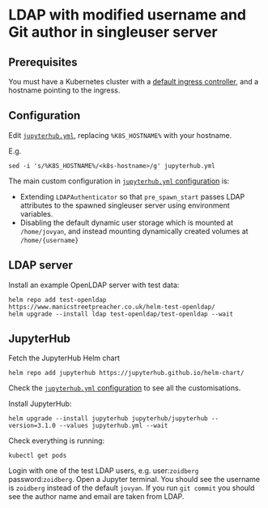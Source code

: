 # LDAP with modified username and Git author in singleuser server

## Prerequisites

You must have a Kubernetes cluster with a [default ingress controller](https://kubernetes.io/docs/concepts/services-networking/ingress/), and a hostname pointing to the ingress.

## Configuration

Edit [`jupyterhub.yml`](./jupyterhub.yml), replacing `%K8S_HOSTNAME%` with your hostname.

E.g.

```
sed -i 's/%K8S_HOSTNAME%/<k8s-hostname>/g' jupyterhub.yml
```

The main custom configuration in [`jupyterhub.yml` configuration](./jupyterhub.yml) is:

- Extending `LDAPAuthenticator` so that `pre_spawn_start` passes LDAP attributes to the spawned singleuser server using environment variables.
- Disabling the default dynamic user storage which is mounted at `/home/jovyan`, and instead mounting dynamically created volumes at `/home/{username}`

## LDAP server

Install an example OpenLDAP server with test data:

```
helm repo add test-openldap https://www.manicstreetpreacher.co.uk/helm-test-openldap/
helm upgrade --install ldap test-openldap/test-openldap --wait
```

## JupyterHub

Fetch the JupyterHub Helm chart

```
helm repo add jupyterhub https://jupyterhub.github.io/helm-chart/
```

Check the [`jupyterhub.yml` configuration](./jupyterhub.yml) to see all the customisations.

Install JupyterHub:

```
helm upgrade --install jupyterhub jupyterhub/jupyterhub --version=3.1.0 --values jupyterhub.yml --wait
```

Check everything is running:

```
kubectl get pods
```

Login with one of the test LDAP users, e.g. user:`zoidberg` password:`zoidberg`.
Open a Jupyter terminal.
You should see the username is `zoidberg` instead of the default `jovyan`.
If you run `git commit` you should see the author name and email are taken from LDAP.
